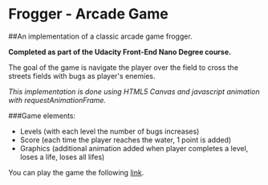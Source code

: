 Frogger - Arcade Game
=====================

##An implementation of a classic arcade game frogger.

**Completed as part of the Udacity Front-End Nano Degree course.**

The goal of the game is navigate the player over the field to cross the streets fields with bugs as player's enemies.

*This implementation is done using HTML5 Canvas and javascript animation with requestAnimationFrame.*

###Game elements:
- Levels (with each level the number of bugs increases)
- Score (each time the player reaches the water, 1 point is added)
- Graphics (additional animation added when player completes a level, loses a life, loses all lifes)

You can play the game the following [link](https://github.com/izkabrhm/frontend-nanodegree-arcade-game.git).

